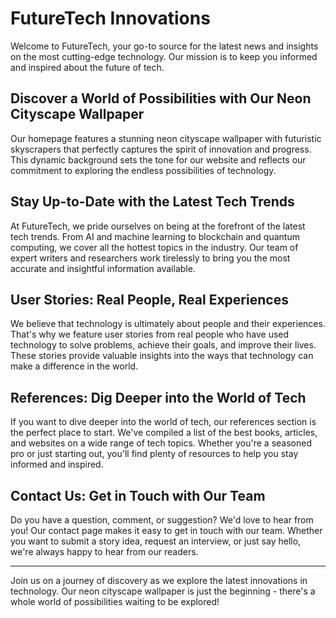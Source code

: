 <!--font:Great Vibes-->

# FutureTech Innovations

<!--font:Barlow Condensed-->

Welcome to FutureTech, your go-to source for the latest news and insights on the most cutting-edge technology. Our mission is to keep you informed and inspired about the future of tech.

## Discover a World of Possibilities with Our Neon Cityscape Wallpaper

Our homepage features a stunning neon cityscape wallpaper with futuristic skyscrapers that perfectly captures the spirit of innovation and progress. This dynamic background sets the tone for our website and reflects our commitment to exploring the endless possibilities of technology.

## Stay Up-to-Date with the Latest Tech Trends

At FutureTech, we pride ourselves on being at the forefront of the latest tech trends. From AI and machine learning to blockchain and quantum computing, we cover all the hottest topics in the industry. Our team of expert writers and researchers work tirelessly to bring you the most accurate and insightful information available.

## User Stories: Real People, Real Experiences

We believe that technology is ultimately about people and their experiences. That's why we feature user stories from real people who have used technology to solve problems, achieve their goals, and improve their lives. These stories provide valuable insights into the ways that technology can make a difference in the world.

## References: Dig Deeper into the World of Tech

If you want to dive deeper into the world of tech, our references section is the perfect place to start. We've compiled a list of the best books, articles, and websites on a wide range of tech topics. Whether you're a seasoned pro or just starting out, you'll find plenty of resources to help you stay informed and inspired.

## Contact Us: Get in Touch with Our Team

Do you have a question, comment, or suggestion? We'd love to hear from you! Our contact page makes it easy to get in touch with our team. Whether you want to submit a story idea, request an interview, or just say hello, we're always happy to hear from our readers.

---

Join us on a journey of discovery as we explore the latest innovations in technology. Our neon cityscape wallpaper is just the beginning - there's a whole world of possibilities waiting to be explored!

<!--

Write me content for website with wallpaper which alt text is:

"A neon cityscape with futuristic skyscrapers for a tech blog homepage"

The name/title of the page should not be 1:1 copy of the alt text but rather a real content of the website which is using this wallpaper.

- Use markdown format
- Start with heading
- Heading should be short and concise
- The content should look like a real website
- The website should not be about the wallpaper, wallpaper is just a related background
- Heading should be contain work "wallpaper" or "background"
- Include real sections like references, contact, user stories, etc. use things relevant to the page purpose.
- Feel free to use structure like headings, bullets, numbering, blockquotes, paragraphs, horizontal lines, etc.
- You can use formatting like bold or _italic_
- You can include UTF-8 emojis
- Links should be only #hash anchors (and you can refer to the document itself)
- Do not include images


---


# FutureTech: Exploring the Latest Innovations in Technology

Welcome to FutureTech, your go-to source for the latest news and insights on the most cutting-edge technology. Our mission is to keep you informed and inspired about the future of tech.

## Discover a World of Possibilities with Our Neon Cityscape Wallpaper

Our homepage features a stunning neon cityscape wallpaper with futuristic skyscrapers that perfectly captures the spirit of innovation and progress. This dynamic background sets the tone for our website and reflects our commitment to exploring the endless possibilities of technology.

## Stay Up-to-Date with the Latest Tech Trends

At FutureTech, we pride ourselves on being at the forefront of the latest tech trends. From AI and machine learning to blockchain and quantum computing, we cover all the hottest topics in the industry. Our team of expert writers and researchers work tirelessly to bring you the most accurate and insightful information available.

## User Stories: Real People, Real Experiences

We believe that technology is ultimately about people and their experiences. That's why we feature user stories from real people who have used technology to solve problems, achieve their goals, and improve their lives. These stories provide valuable insights into the ways that technology can make a difference in the world.

## References: Dig Deeper into the World of Tech

If you want to dive deeper into the world of tech, our references section is the perfect place to start. We've compiled a list of the best books, articles, and websites on a wide range of tech topics. Whether you're a seasoned pro or just starting out, you'll find plenty of resources to help you stay informed and inspired.

## Contact Us: Get in Touch with Our Team

Do you have a question, comment, or suggestion? We'd love to hear from you! Our contact page makes it easy to get in touch with our team. Whether you want to submit a story idea, request an interview, or just say hello, we're always happy to hear from our readers.

---

Join us on a journey of discovery as we explore the latest innovations in technology. Our neon cityscape wallpaper is just the beginning - there's a whole world of possibilities waiting to be explored!

-->

